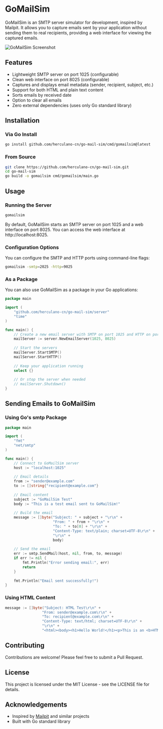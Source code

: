 # GoMailSim

GoMailSim is an SMTP server simulator for development, inspired by Mailpit. It allows you to capture emails sent by your application without sending them to real recipients, providing a web interface for viewing the captured emails.

![GoMailSim Screenshot](https://via.placeholder.com/800x450)

## Features

- Lightweight SMTP server on port 1025 (configurable)
- Clean web interface on port 8025 (configurable)
- Captures and displays email metadata (sender, recipient, subject, etc.)
- Support for both HTML and plain text content
- Sorts emails by received date
- Option to clear all emails
- Zero external dependencies (uses only Go standard library)

## Installation

### Via Go Install

```bash
go install github.com/herculano-cn/go-mail-sim/cmd/gomailsim@latest
```

### From Source

```bash
git clone https://github.com/herculano-cn/go-mail-sim.git
cd go-mail-sim
go build -o gomailsim cmd/gomailsim/main.go
```

## Usage

### Running the Server

```bash
gomailsim
```

By default, GoMailSim starts an SMTP server on port 1025 and a web interface on port 8025. You can access the web interface at http://localhost:8025.

### Configuration Options

You can configure the SMTP and HTTP ports using command-line flags:

```bash
gomailsim -smtp=2025 -http=9025
```

### As a Package

You can also use GoMailSim as a package in your Go applications:

```go
package main

import (
    "github.com/herculano-cn/go-mail-sim/server"
    "time"
)

func main() {
    // Create a new email server with SMTP on port 1025 and HTTP on port 8025
    mailServer := server.NewEmailServer(1025, 8025)
    
    // Start the servers
    mailServer.StartSMTP()
    mailServer.StartHTTP()
    
    // Keep your application running
    select {}
    
    // Or stop the server when needed
    // mailServer.Shutdown()
}
```

## Sending Emails to GoMailSim

### Using Go's smtp Package

```go
package main

import (
    "fmt"
    "net/smtp"
)

func main() {
    // Connect to GoMailSim server
    host := "localhost:1025"
    
    // Email details
    from := "sender@example.com"
    to := []string{"recipient@example.com"}
    
    // Email content
    subject := "GoMailSim Test"
    body := "This is a test email sent to GoMailSim!"
    
    // Build the email
    message := []byte("Subject: " + subject + "\r\n" +
                      "From: " + from + "\r\n" +
                      "To: " + to[0] + "\r\n" +
                      "Content-Type: text/plain; charset=UTF-8\r\n" +
                      "\r\n" +
                      body)
    
    // Send the email
    err := smtp.SendMail(host, nil, from, to, message)
    if err != nil {
        fmt.Println("Error sending email:", err)
        return
    }
    
    fmt.Println("Email sent successfully!")
}
```

### Using HTML Content

```go
message := []byte("Subject: HTML Test\r\n" +
                 "From: sender@example.com\r\n" +
                 "To: recipient@example.com\r\n" +
                 "Content-Type: text/html; charset=UTF-8\r\n" +
                 "\r\n" +
                 "<html><body><h1>Hello World!</h1><p>This is an <b>HTML</b> email.</p></body></html>")
```

## Contributing

Contributions are welcome! Please feel free to submit a Pull Request.

## License

This project is licensed under the MIT License - see the LICENSE file for details.

## Acknowledgements

- Inspired by [Mailpit](https://github.com/axllent/mailpit) and similar projects
- Built with Go standard library